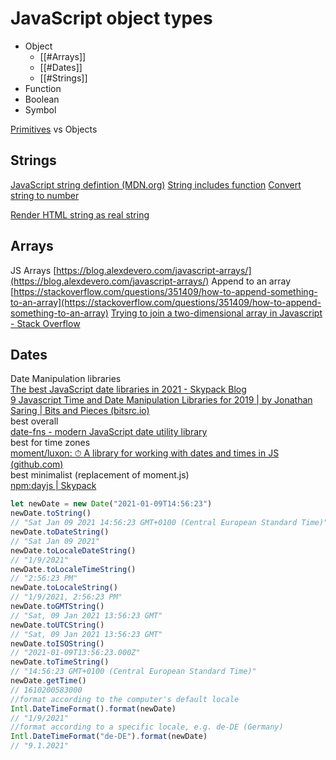 # JavaScript object types

- Object
	- [[#Arrays]]
	- [[#Dates]]
	- [[#Strings]]
- Function
- Boolean
- Symbol

[Primitives](https://developer.mozilla.org/en-US/docs/Glossary/Primitive) vs Objects  

## Strings

[JavaScript string defintion (MDN.org)](https://developer.mozilla.org/en-US/docs/Web/JavaScript/Reference/Global_Objects/String)
[String includes function](https://www.w3schools.com/Jsref/jsref_includes.asp)
[Convert string to number](https://gomakethings.com/converting-strings-to-numbers-with-vanilla-javascript/)  

[Render HTML string as real string](https://stackoverflow.com/questions/39758136/how-to-render-html-string-as-real-html)

## Arrays

  
JS Arrays [https://blog.alexdevero.com/javascript-arrays/](https://blog.alexdevero.com/javascript-arrays/)
Append to an array [https://stackoverflow.com/questions/351409/how-to-append-something-to-an-array](https://stackoverflow.com/questions/351409/how-to-append-something-to-an-array)
[Trying to join a two-dimensional array in Javascript - Stack Overflow](https://stackoverflow.com/questions/2016143/trying-to-join-a-two-dimensional-array-in-javascript)


## Dates

Date Manipulation libraries  
[The best JavaScript date libraries in 2021 - Skypack Blog](https://www.skypack.dev/blog/2021/02/the-best-javascript-date-libraries/)  
[9 Javascript Time and Date Manipulation Libraries for 2019 | by Jonathan Saring | Bits and Pieces (bitsrc.io)](https://blog.bitsrc.io/9-javascript-date-time-libraries-for-2018-12d82f37872d)  
best overall  
[date-fns - modern JavaScript date utility library](https://date-fns.org/)  
best for time zones  
[moment/luxon: ⏱ A library for working with dates and times in JS (github.com)](https://github.com/moment/luxon)  
best minimalist (replacement of moment.js)  
[npm:dayjs | Skypack](https://www.skypack.dev/view/dayjs)

```javascript
let newDate = new Date("2021-01-09T14:56:23")  
newDate.toString()  
// "Sat Jan 09 2021 14:56:23 GMT+0100 (Central European Standard Time)"  
newDate.toDateString()  
// "Sat Jan 09 2021"  
newDate.toLocaleDateString()  
// "1/9/2021"  
newDate.toLocaleTimeString()  
// "2:56:23 PM"  
newDate.toLocaleString()  
// "1/9/2021, 2:56:23 PM"  
newDate.toGMTString()  
// "Sat, 09 Jan 2021 13:56:23 GMT"  
newDate.toUTCString()  
// "Sat, 09 Jan 2021 13:56:23 GMT"  
newDate.toISOString()  
// "2021-01-09T13:56:23.000Z"  
newDate.toTimeString()  
// "14:56:23 GMT+0100 (Central European Standard Time)"  
newDate.getTime()  
// 1610200583000  
//format according to the computer's default locale  
Intl.DateTimeFormat().format(newDate)  
// "1/9/2021"  
//format according to a specific locale, e.g. de-DE (Germany)  
Intl.DateTimeFormat("de-DE").format(newDate)  
// "9.1.2021"

```

